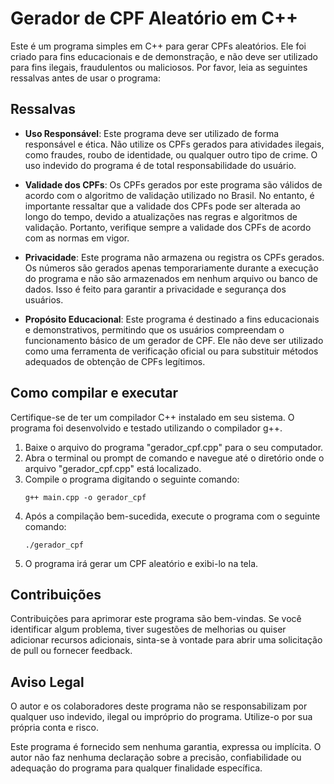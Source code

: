 # Gerador de CPF Aleatório em C++

Este é um programa simples em C++ para gerar CPFs aleatórios. Ele foi criado para fins educacionais e de demonstração, e não deve ser utilizado para fins ilegais, fraudulentos ou maliciosos. Por favor, leia as seguintes ressalvas antes de usar o programa:

## Ressalvas

- **Uso Responsável**: Este programa deve ser utilizado de forma responsável e ética. Não utilize os CPFs gerados para atividades ilegais, como fraudes, roubo de identidade, ou qualquer outro tipo de crime. O uso indevido do programa é de total responsabilidade do usuário.

- **Validade dos CPFs**: Os CPFs gerados por este programa são válidos de acordo com o algoritmo de validação utilizado no Brasil. No entanto, é importante ressaltar que a validade dos CPFs pode ser alterada ao longo do tempo, devido a atualizações nas regras e algoritmos de validação. Portanto, verifique sempre a validade dos CPFs de acordo com as normas em vigor.

- **Privacidade**: Este programa não armazena ou registra os CPFs gerados. Os números são gerados apenas temporariamente durante a execução do programa e não são armazenados em nenhum arquivo ou banco de dados. Isso é feito para garantir a privacidade e segurança dos usuários.

- **Propósito Educacional**: Este programa é destinado a fins educacionais e demonstrativos, permitindo que os usuários compreendam o funcionamento básico de um gerador de CPF. Ele não deve ser utilizado como uma ferramenta de verificação oficial ou para substituir métodos adequados de obtenção de CPFs legítimos.

## Como compilar e executar

Certifique-se de ter um compilador C++ instalado em seu sistema. O programa foi desenvolvido e testado utilizando o compilador g++.

1. Baixe o arquivo do programa "gerador_cpf.cpp" para o seu computador.
2. Abra o terminal ou prompt de comando e navegue até o diretório onde o arquivo "gerador_cpf.cpp" está localizado.
3. Compile o programa digitando o seguinte comando:
   ```
   g++ main.cpp -o gerador_cpf
   ```
4. Após a compilação bem-sucedida, execute o programa com o seguinte comando:
   ```
   ./gerador_cpf
   ```
5. O programa irá gerar um CPF aleatório e exibi-lo na tela.

## Contribuições

Contribuições para aprimorar este programa são bem-vindas. Se você identificar algum problema, tiver sugestões de melhorias ou quiser adicionar recursos adicionais, sinta-se à vontade para abrir uma solicitação de pull ou fornecer feedback.

## Aviso Legal

O autor e os colaboradores deste programa não se responsabilizam por qualquer uso indevido, ilegal ou impróprio do programa. Utilize-o por sua própria conta e risco.

Este programa é fornecido sem nenhuma garantia, expressa ou implícita. O autor não faz nenhuma declaração sobre a precisão, confiabilidade ou adequação do programa para qualquer finalidade específica.